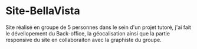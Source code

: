 # Site-BellaVista

Site réalisé en groupe de 5 personnes dans le sein d'un projet tutoré, j'ai fait le dévellopement du Back-office, la géocalisation ainsi que la partie responsive du site en collaboraiton avec la graphiste du groupe.
